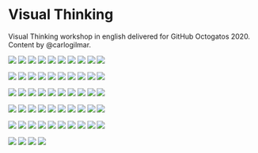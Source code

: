 # Visual Thinking

Visual Thinking workshop in english delivered for GitHub Octogatos 2020. Content by @carlogilmar.

![](assets/slide-000.png)
![](assets/slide-001.png)
![](assets/slide-002.png)
![](assets/slide-003.png)
![](assets/slide-004.png)
![](assets/slide-005.png)
![](assets/slide-006.png)
![](assets/slide-007.png)
![](assets/slide-008.png)
![](assets/slide-009.png)

![](assets/slide-010.png)
![](assets/slide-011.png)
![](assets/slide-012.png)
![](assets/slide-013.png)
![](assets/slide-014.png)
![](assets/slide-015.png)
![](assets/slide-016.png)
![](assets/slide-017.png)
![](assets/slide-018.png)
![](assets/slide-019.png)

![](assets/slide-020.png)
![](assets/slide-021.png)
![](assets/slide-022.png)
![](assets/slide-023.png)
![](assets/slide-024.png)
![](assets/slide-025.png)
![](assets/slide-026.png)
![](assets/slide-027.png)
![](assets/slide-028.png)
![](assets/slide-029.png)

![](assets/slide-030.png)
![](assets/slide-031.png)
![](assets/slide-032.png)
![](assets/slide-033.png)
![](assets/slide-034.png)
![](assets/slide-035.png)
![](assets/slide-036.png)
![](assets/slide-037.png)
![](assets/slide-038.png)
![](assets/slide-039.png)

![](assets/slide-040.png)
![](assets/slide-041.png)
![](assets/slide-042.png)
![](assets/slide-043.png)
![](assets/slide-044.png)
![](assets/slide-045.png)
![](assets/slide-046.png)
![](assets/slide-047.png)
![](assets/slide-048.png)
![](assets/slide-049.png)

![](assets/slide-050.png)
![](assets/slide-051.png)
![](assets/slide-052.png)
![](assets/slide-053.png)
